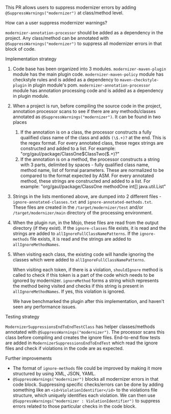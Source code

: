 This PR allows users to suppress modernizer errors by adding `@SuppressWarnings("modernizer")` at class/method level.

How can a user suppress modernizer warnings?

`modernizer-annotation-processor` should be added as a dependency in the project.
Any class/method can be annotated with `@SuppressWarnings("modernizer")` to suppress all modernizer errors
in that block of code.

Implementation strategy

1. Code base has been organized into 3 modules.
   `modernizer-maven-plugin` module has the main plugin code.
   `modernizer-maven-policy` module has checkstyle rules and is added as a dependency to `maven-checkstyle-plugin`
   in plugin module's pom.
   `modernizer-annotation-processor` module has annotation processing code and is added as a dependency in plugin module.
3. When a project is run, before compiling the source code in the project, annotation processor
   scans to see if there are any methods/classes annotated as `@SuppressWarnings("modernizer")`. It can be found in two places
   1. If the annotation is on a class, the processor constructs a fully qualified class name of the class and adds
   `(\$.+)?` at the end. This is the regex format.
   For every annotated class, these regex strings are constructed and added to a list.
   For example: "org/gaul/package/ClassOne\$ClassTwo(\$.+)?"
   2. If the annotation is on a method, the processor constructs a string with 3 parts, delimited by spaces - fully
   qualified class name, method name, list of formal parameters. These are normalized to be compared to the format
   expected by ASM. For every annotated method, these strings are constructed and added to a list.
   For example: "org/gaul/package/ClassOne methodOne int[] java.util.List"
4. Strings in the lists mentioned above, are dumped into 2 different files - `ignore-annotated-classes.txt` and
   `ignore-annotated-methods.txt`. These files are created in the `/target/modernizer/test` and/or `/target/modernizer/main`
   directory of the processing environment.
5. When the plugin run, in the Mojo, these files are read from the output directory (if they exist).
   If the `ignore-classes` file exists, it is read and the strings are added to `allIgnoreFullClassNamePatterns`.
   If the `ignore-methods` file exists, it is read and the strings are added to `allIgnoreMethodNames`.
6. When visiting each class, the existing code will handle ignoring the classes which were added to
   `allIgnoreFullClassNamePatterns`.

   When visiting each token, if there is a violation, `shouldIgnore` method is called to check if this token is a part of the
   code which needs to be ignored by modernizer. `ignoreMethod` forms a string which represents the method being visited
   and checks if this string is present in `allIgnoreMethodNames`. If yes, this violation is ignored.

   We have benchmarked the plugin after this implementation, and haven't seen any performance issues.

Testing strategy

`ModernizerSuppressionsEndToEndTestClass` has helper classes/methods annotated with `@SuppressWarnings("modernizer")`.
The processor scans this class before compiling and creates the ignore files.
End-to-end flow tests are added in `ModernizerSuppressionsEndToEndTest` which read the ignore files and check if
violations in the code are as expected.

Further improvements

 - The format of `ignore-methods` file could be improved by making it more structured by using XML, JSON, YAML.
 - `@SuppressWarnings("modernizer")` blocks all modernizer errors in that code block. Suppressing specific checks/errors can
   be done by adding something like an `<id>ViolationIdentifier</id>` to the violations file structure, which uniquely
   identifies each violation. We can then use `@SuppressWarnings("modernizer : ViolationIdentifier")` to suppress errors
   related to those particular checks in the code block.
